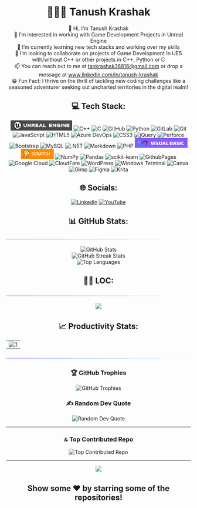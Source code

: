 <h1 align="center">👨🏻‍💻 Tanush Krashak</h1>

<p align="center">
  👋 Hi, I’m Tanush Krashak<br>
  👀 I’m interested in working with Game Development Projects in Unreal Engine <br>
  🌱 I’m currently learning new tech stacks and working over my skills<br>
  💞️ I’m looking to collaborate on projects of Game Development In UE5 with/without C++ or other projects in C++, Python or C<br>
  📫 You can reach out to me at <a href="">tankrashak38816@gmail.com</a> or drop a message at <a href="www.linkedin.com/in/tanush-krashak">www.linkedin.com/in/tanush-krashak</a><br>
  😁 Fun Fact: I thrive on the thrill of tackling new coding challenges like a seasoned adventurer seeking out uncharted territories in the digital realm!
</p>

<h2 align="center">💻 Tech Stack:</h2>

<p align="center">
  <img src="New Project.jpg" style="height:28px">
  <img src="https://img.shields.io/badge/c++-%2300599C.svg?style=for-the-badge&logo=c%2B%2B&logoColor=white" alt="C++">
  <img src="https://img.shields.io/badge/c-%2300599C.svg?style=for-the-badge&logo=c&logoColor=white" alt="C">  
  <img src="https://img.shields.io/badge/github-%23121011.svg?style=for-the-badge&logo=github&logoColor=white" alt="GitHub">
  <img src="https://img.shields.io/badge/python-3670A0?style=for-the-badge&logo=python&logoColor=ffdd54" alt="Python">
  <img src="https://img.shields.io/badge/gitlab-%23181717.svg?style=for-the-badge&logo=gitlab&logoColor=white" alt="GitLab">
  <img src="https://img.shields.io/badge/git-%23F05033.svg?style=for-the-badge&logo=git&logoColor=white" alt="Git">
  <img src="https://img.shields.io/badge/javascript-%23323330.svg?style=for-the-badge&logo=javascript&logoColor=%23F7DF1E" alt="JavaScript">  
  <img src="https://img.shields.io/badge/html5-%23E34F26.svg?style=for-the-badge&logo=html5&logoColor=white" alt="HTML5"> 
  <img src="https://img.shields.io/badge/azure-%230072C6.svg?style=for-the-badge&logo=microsoftazure&logoColor=white" alt="Azure DevOps">
  <img src="https://img.shields.io/badge/css3-%231572B6.svg?style=for-the-badge&logo=css3&logoColor=white" alt="CSS3">
  <img src="https://img.shields.io/badge/jquery-%230769AD.svg?style=for-the-badge&logo=jquery&logoColor=white" alt="jQuery">
  <img src="https://img.shields.io/badge/-PERFORCE%20HELIX-404040?style=for-the-badge&logo=Perforce&logoColor=white" alt="Perforce">
  <img src="https://img.shields.io/badge/bootstrap-%238511FA.svg?style=for-the-badge&logo=bootstrap&logoColor=white" alt="Bootstrap">  
  <img src="https://img.shields.io/badge/mysql-%2300000f.svg?style=for-the-badge&logo=mysql&logoColor=white" alt="MySQL">
  <img src="https://img.shields.io/badge/.NET-5C2D91?style=for-the-badge&logo=.net&logoColor=white" alt=".NET">   
  <img src="https://img.shields.io/badge/markdown-%23000000.svg?style=for-the-badge&logo=markdown&logoColor=white" alt="Markdown">
  <img src="https://img.shields.io/badge/php-%23777BB4.svg?style=for-the-badge&logo=php&logoColor=white" alt="PHP">
  <img src="Vb.jpg" style="height:27px">
  <img src="Scr-.png" style="height:27px">
  <img src="https://img.shields.io/badge/numpy-%23013243.svg?style=for-the-badge&logo=numpy&logoColor=white" alt="NumPy">   
  <img src="https://img.shields.io/badge/pandas-%23150458.svg?style=for-the-badge&logo=pandas&logoColor=white" alt="Pandas">
  <img src="https://img.shields.io/badge/scikit--learn-%23F7931E.svg?style=for-the-badge&logo=scikit-learn&logoColor=white" alt="scikit-learn">
  <img src="https://img.shields.io/badge/github%20pages-121013?style=for-the-badge&logo=github&logoColor=white" alt="GithubPages"> 
  <img src="https://img.shields.io/badge/GoogleCloud-%234285F4.svg?style=for-the-badge&logo=google-cloud&logoColor=white" alt="Google Cloud">
  <img src="https://img.shields.io/badge/Cloudflare-F38020?style=for-the-badge&logo=Cloudflare&logoColor=white" alt="CloudFare">
  <img src="https://img.shields.io/badge/WordPress-%23117AC9.svg?style=for-the-badge&logo=WordPress&logoColor=white" alt="WordPress">   
  <img src="https://img.shields.io/badge/Windows%20Terminal-%234D4D4D.svg?style=for-the-badge&logo=windows-terminal&logoColor=white" alt="Windows Terminal">  
  <img src="https://img.shields.io/badge/Canva-%2300C4CC.svg?style=for-the-badge&logo=Canva&logoColor=white" alt="Canva">
  <img src="https://img.shields.io/badge/Gimp-657D8B?style=for-the-badge&logo=gimp&logoColor=FFFFFF" alt="Gimp">
  <img src="https://img.shields.io/badge/figma-%23F24E1E.svg?style=for-the-badge&logo=figma&logoColor=white" alt="Figma"> 
  <img src="https://img.shields.io/badge/Krita-203759?style=for-the-badge&logo=krita&logoColor=EEF37B" alt="Krita">
</p>

<h2 align="center">🌐 Socials:</h2>

<p align="center">
  <a href="https://linkedin.com/in/tanush-krashak"><img src="https://img.shields.io/badge/LinkedIn-%230077B5.svg?logo=linkedin&logoColor=white" alt="LinkedIn"></a>
  <a href="https://www.youtube.com/@konekodevs4851"><img src="https://img.shields.io/badge/YouTube-%23FF0000.svg?logo=YouTube&logoColor=white" alt="YouTube"></a>
</p>

<!-- Proudly created with GPRM ( https://gprm.itsvg.in ) -->
<h2 align="center">📊 GitHub Stats:</h2>
<img src="light.gif">
<p align="center">
  <img src="https://github-readme-stats.vercel.app/api?username=TanushKrashak&theme=highcontrast&hide_border=false&count_private=true&show_icons=true&hide=contribs&show=prs_merged_percentage" alt="GitHub Stats"><br/>
  <img src="https://github-readme-streak-stats.herokuapp.com/?user=TanushKrashak&theme=highcontrast&hide_border=false" alt="GitHub Streak Stats"><br/>
  <img src="https://github-readme-stats.vercel.app/api/top-langs/?username=TanushKrashak&theme=highcontrast&hide_border=false&include_all_commits=false&count_private=true&layout=compact&langs_count=10" alt="Top Languages">
</p>

<h2 align="center">👨‍💻 LOC:</h2>
<img src="light.gif">
<p align="center"> 
  <img src="https://api.githubtrends.io/user/svg/TanushKrashak/langs?time_range=one_year&loc_metric=changed&theme=dark">
</p>

<h2 align="center">📈 Productivity Stats:</h2>
<table align="center">
  <tr>
    <td><img src="https://github-profile-summary-cards.vercel.app/api/cards/profile-details?username=TanushKrashak&theme=highcontrast"  display=block width=100% height=auto  alt="1" ></td>
  </tr> 
</table>
<img src="light.gif">

<h3 align="center">🏆 GitHub Trophies</h3>

<p align="center">
  <img src="https://github-profile-trophy.vercel.app/?username=TanushKrashak&theme=radical&no-frame=false&no-bg=false&margin-w=4" alt="GitHub Trophies">
</p>

<h3 align="center">✍️ Random Dev Quote</h3>

<p align="center">
  <img src="https://quotes-github-readme.vercel.app/api?type=horizontal&theme=radical" alt="Random Dev Quote">
</p>

---
<h3 align="center">🔝 Top Contributed Repo</h3>

<p align="center">
  <img src="https://github-contributor-stats.vercel.app/api?username=TanushKrashak&limit=5&theme=highcontrast&combine_all_yearly_contributions=true" alt="Top Contributed Repo">
</p>

---
<p align="center">
  <img src="https://komarev.com/ghpvc/?username=TanushKrashak">
</p>

<h2 align="center">Show some ❤️ by starring some of the repositories!</h2>
